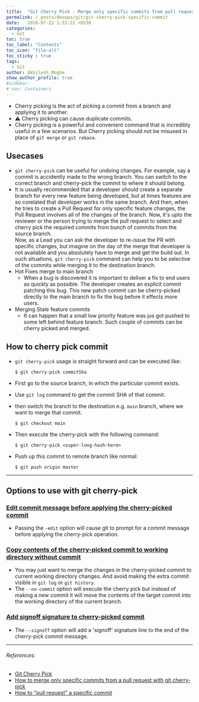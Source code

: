 ```yaml
---
title:  "Git Cherry Pick - Merge only specific commits from pull request"
permalink: /_posts/devops/git/git-cherry-pick-specific-commit
date:   2018-07-22 1:33:22 +0530
categories:
  - Git
toc: true
toc_label: "Contents"
toc_icon: "file-alt"
toc_sticky : true
tags:
  - Git
author: Akhilesh Moghe
show_author_profile: true
#sidebar:
# nav: Containers
---
```


- Cherry picking is the act of picking a commit from a branch and applying it to another.
- :warning: Cherry picking can cause duplicate commits.
- Cherry picking is a powerful and convenient command that is incredibly useful in a few scenarios. But Cherry picking should not be misused in place of `git merge` or `git rebase`.


## Usecases
- `git cherry-pick` can be useful for undoing changes. For example, say a commit is accidently made to the wrong branch. You can switch to the correct branch and cherry-pick the commit to where it should belong.
- It is usually recommended that a developer should create a separate branch for every new feature being developed, but at times features are so corelated that developer works in the same branch. And then, when he tries to create a Pull Request for only specific feature changes, the Pull Request involves all of the changes of the branch. Now, it's upto the reviewer or the person trying to merge the pull request to select and cherry pick the required commits from bunch of commits from the source branch.\
Now, as a Lead you can ask the developer to re-issue the PR with specific changes, but imagine on the day of the merge that developer is not available and you absolutely have to merge and get the build out. In such situations, `git cherry-pick` command can help you to be selective of the commits while merging it to the destination branch.
- Hot Fixes merge to main branch
  - When a bug is discovered it is important to deliver a fix to end users as quickly as possible. The developer creates an explicit commit patching this bug. This new patch commit can be cherry-picked directly to the main branch to fix the bug before it effects more users.
- Merging Stale feature commits
  - It can happen that a small low priority feature was jus got pushed to some left behind feature branch. Such couple of commits can be cherry picked and merged.


## How to cherry pick commit
- `git cherry-pick` usage is straight forward and can be executed like:
  ```shell
  $ git cherry-pick commitSha
  ```

- First go to the source branch, in which the particular commit exists.
- Use `git log` command to get the commit SHA of that commit.
- then switch the branch to the destination e.g. `main` branch, where we want to merge that commit.
  ```shell
  $ git checkout main
  ```
- Then execute the cherry-pick with the following command:
  ```shell
  $ git cherry-pick <super-long-hash-here>
  ```
- Push up this commit to remote branch like normal:
  ```shell
  $ git push origin master
  ```

---

## Options to use with git cherry-pick
### <u>Edit commit message before applying the cherry-picked commit</u>
- Passing the `-edit` option will cause git to prompt for a commit message before applying the cherry-pick operation.


### <u>Copy contents of the cherry-picked commit to working directory without commit</u>
- You may just want to merge the changes in the cherry-picked commit to current working directory changes. And avoid making the extra commit visible in `git log` or `git history`.
- The `--no-commit` option will execute the cherry pick but instead of making a new commit it will move the contents of the target commit into the working directory of the current branch.


### <u>Add signoff signature to cherry-picked commit</u>
- The `--signoff` option will add a 'signoff' signature line to the end of the cherry-pick commit message.

---

###### References:
- [Git Cherry Pick](https://www.atlassian.com/git/tutorials/cherry-pick)
- [How to merge only specific commits from a pull request with git cherry-pick](https://mattstauffer.com/blog/how-to-merge-only-specific-commits-from-a-pull-request/)
- [How to "pull request" a specific commit](https://stackoverflow.com/questions/34027850/how-to-pull-request-a-specific-commit)


